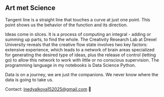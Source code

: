 ## Art met Science

Tangent line is a straight line that touches a curve at just one point. This point shows us the behavior of the function and its direction.

Ideas come in slices. It is a process of computing an integral - adding or summing up parts, to find the whole. The Creativity Research Lab at Drexel University reveals that the creative flow state involves two key factors: extensive experience, which leads to a network of brain areas specialized for generating the desired type of ideas, plus the release of control (letting go) to allow this network to work with little or no conscious supervision. The programming language in my notebooks is Data Science Python.

Data is on a journey, we are just the companions. We never know where the data is going to take us.

Contact: inedyalkova152025@gmail.com 📨
